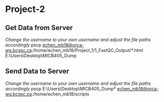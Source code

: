 # Project-2
## Get Data from Server
*Change the username to your own username and adjust the file paths accordingly*
pscp echen_mb18@orca-wg.bcgsc.ca:/home/echen_mb18/Project_1/1_FastQC_Output/*.html E:\Users\Desktop\MICB405_Dump

## Send Data to Server
*Change the username to your own username and adjust the file paths accordingly*
pscp E:\Users\Desktop\MICB405_Dump\* echen_mb18@orca-wg.bcgsc.ca:/home/echen_mb18/scripts
